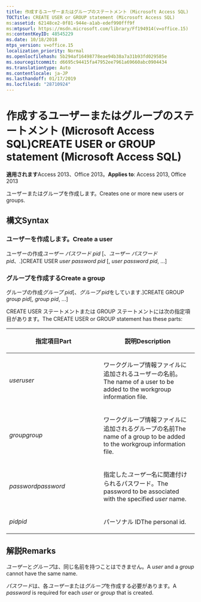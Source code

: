 ```yaml
---
title: 作成するユーザーまたはグループのステートメント (Microsoft Access SQL)
TOCTitle: CREATE USER or GROUP statement (Microsoft Access SQL)
ms:assetid: 62148ce2-0f81-944e-a1ab-edef990fff9f
ms:mtpsurl: https://msdn.microsoft.com/library/Ff194914(v=office.15)
ms:contentKeyID: 48545229
ms.date: 10/18/2018
mtps_version: v=office.15
localization_priority: Normal
ms.openlocfilehash: 5b294af16498778eae94b38a7a31b93fd029585e
ms.sourcegitcommit: d6695c94415fa47952ee7961a69660abc0904434
ms.translationtype: Auto
ms.contentlocale: ja-JP
ms.lasthandoff: 01/17/2019
ms.locfileid: "28710924"
---
```

# <a name="create-user-or-group-statement-microsoft-access-sql"></a><span data-ttu-id="a9131-102">作成するユーザーまたはグループのステートメント (Microsoft Access SQL)</span><span class="sxs-lookup"><span data-stu-id="a9131-102">CREATE USER or GROUP statement (Microsoft Access SQL)</span></span>

<span data-ttu-id="a9131-103">**適用されます**Access 2013、Office 2013。</span><span class="sxs-lookup"><span data-stu-id="a9131-103">**Applies to**: Access 2013, Office 2013</span></span>

<span data-ttu-id="a9131-104">ユーザーまたはグループを作成します。</span><span class="sxs-lookup"><span data-stu-id="a9131-104">Creates one or more new users or groups.</span></span>

## <a name="syntax"></a><span data-ttu-id="a9131-105">構文</span><span class="sxs-lookup"><span data-stu-id="a9131-105">Syntax</span></span>

### <a name="create-a-user"></a><span data-ttu-id="a9131-106">ユーザーを作成します。</span><span class="sxs-lookup"><span data-stu-id="a9131-106">Create a user</span></span>

<span data-ttu-id="a9131-107">ユーザーの作成*ユーザー* *パスワード pid* \[、*ユーザー* *パスワード pid*、.\]</span><span class="sxs-lookup"><span data-stu-id="a9131-107">CREATE USER *user* *password pid* \[, *user* *password pid*, …\]</span></span>

### <a name="create-a-group"></a><span data-ttu-id="a9131-108">グループを作成する</span><span class="sxs-lookup"><span data-stu-id="a9131-108">Create a group</span></span>

<span data-ttu-id="a9131-109">グループの作成*グループ* *pid*\[、*グループ* *pid*をしています.\]</span><span class="sxs-lookup"><span data-stu-id="a9131-109">CREATE GROUP *group* *pid*\[, *group* *pid*, …\]</span></span>

<span data-ttu-id="a9131-110">CREATE USER ステートメントまたは GROUP ステートメントには次の指定項目があります。</span><span class="sxs-lookup"><span data-stu-id="a9131-110">The CREATE USER or GROUP statement has these parts:</span></span>

<table>
<colgroup>
<col style="width: 50%" />
<col style="width: 50%" />
</colgroup>
<thead>
<tr class="header">
<th><p><span data-ttu-id="a9131-111">指定項目</span><span class="sxs-lookup"><span data-stu-id="a9131-111">Part</span></span></p></th>
<th><p><span data-ttu-id="a9131-112">説明</span><span class="sxs-lookup"><span data-stu-id="a9131-112">Description</span></span></p></th>
</tr>
</thead>
<tbody>
<tr class="odd">
<td><p><span data-ttu-id="a9131-113"><em>user</em></span><span class="sxs-lookup"><span data-stu-id="a9131-113"><em>user</em></span></span></p></td>
<td><p><span data-ttu-id="a9131-114">ワークグループ情報ファイルに追加されるユーザーの名前。</span><span class="sxs-lookup"><span data-stu-id="a9131-114">The name of a user to be added to the workgroup information file.</span></span></p></td>
</tr>
<tr class="even">
<td><p><span data-ttu-id="a9131-115"><em>group</em></span><span class="sxs-lookup"><span data-stu-id="a9131-115"><em>group</em></span></span></p></td>
<td><p><span data-ttu-id="a9131-116">ワークグループ情報ファイルに追加されるグループの名前</span><span class="sxs-lookup"><span data-stu-id="a9131-116">The name of a group to be added to the workgroup information file.</span></span></p></td>
</tr>
<tr class="odd">
<td><p><span data-ttu-id="a9131-117"><em>password</em></span><span class="sxs-lookup"><span data-stu-id="a9131-117"><em>password</em></span></span></p></td>
<td><p><span data-ttu-id="a9131-118">指定した<em>ユーザー</em>名に関連付けられるパスワード。</span><span class="sxs-lookup"><span data-stu-id="a9131-118">The password to be associated with the specified <em>user</em> name.</span></span></p></td>
</tr>
<tr class="even">
<td><p><span data-ttu-id="a9131-119"><em>pid</em></span><span class="sxs-lookup"><span data-stu-id="a9131-119"><em>pid</em></span></span></p></td>
<td><p><span data-ttu-id="a9131-120">パーソナル ID</span><span class="sxs-lookup"><span data-stu-id="a9131-120">The personal id.</span></span></p></td>
</tr>
</tbody>
</table>


## <a name="remarks"></a><span data-ttu-id="a9131-121">解説</span><span class="sxs-lookup"><span data-stu-id="a9131-121">Remarks</span></span>

<span data-ttu-id="a9131-122">*ユーザー*と*グループ*は、同じ名前を持つことはできません。</span><span class="sxs-lookup"><span data-stu-id="a9131-122">A *user* and a *group* cannot have the same name.</span></span>

<span data-ttu-id="a9131-123">*パスワード*は、各*ユーザー*または*グループ*を作成する必要があります。</span><span class="sxs-lookup"><span data-stu-id="a9131-123">A *password* is required for each *user* or *group* that is created.</span></span>

